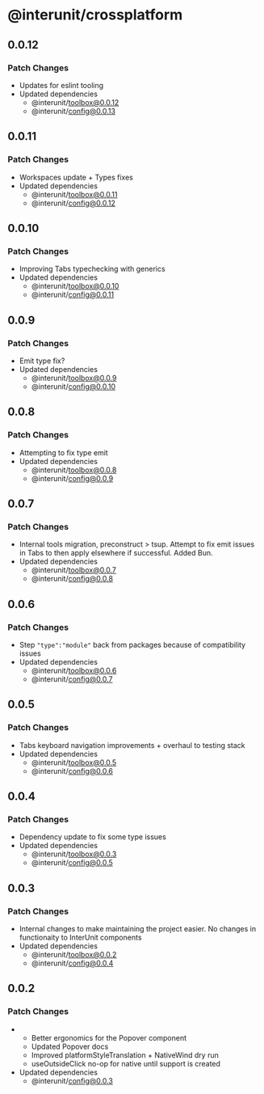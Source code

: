 # @interunit/crossplatform

## 0.0.12

### Patch Changes

- Updates for eslint tooling
- Updated dependencies
  - @interunit/toolbox@0.0.12
  - @interunit/config@0.0.13

## 0.0.11

### Patch Changes

- Workspaces update + Types fixes
- Updated dependencies
  - @interunit/toolbox@0.0.11
  - @interunit/config@0.0.12

## 0.0.10

### Patch Changes

- Improving Tabs typechecking with generics
- Updated dependencies
  - @interunit/toolbox@0.0.10
  - @interunit/config@0.0.11

## 0.0.9

### Patch Changes

- Emit type fix?
- Updated dependencies
  - @interunit/toolbox@0.0.9
  - @interunit/config@0.0.10

## 0.0.8

### Patch Changes

- Attempting to fix type emit
- Updated dependencies
  - @interunit/toolbox@0.0.8
  - @interunit/config@0.0.9

## 0.0.7

### Patch Changes

- Internal tools migration, preconstruct > tsup. Attempt to fix emit issues in Tabs to then apply elsewhere if successful. Added Bun.
- Updated dependencies
  - @interunit/toolbox@0.0.7
  - @interunit/config@0.0.8

## 0.0.6

### Patch Changes

- Step `"type":"module"` back from packages because of compatibility issues
- Updated dependencies
  - @interunit/toolbox@0.0.6
  - @interunit/config@0.0.7

## 0.0.5

### Patch Changes

- Tabs keyboard navigation improvements + overhaul to testing stack
- Updated dependencies
  - @interunit/toolbox@0.0.5
  - @interunit/config@0.0.6

## 0.0.4

### Patch Changes

- Dependency update to fix some type issues
- Updated dependencies
  - @interunit/toolbox@0.0.3
  - @interunit/config@0.0.5

## 0.0.3

### Patch Changes

- Internal changes to make maintaining the project easier. No changes in functionaity to InterUnit components
- Updated dependencies
  - @interunit/toolbox@0.0.2
  - @interunit/config@0.0.4

## 0.0.2

### Patch Changes

- - Better ergonomics for the Popover component
  - Updated Popover docs
  - Improved platformStyleTranslation + NativeWind dry run
  - useOutsideClick no-op for native until support is created
- Updated dependencies
  - @interunit/config@0.0.3
